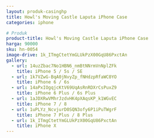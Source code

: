 ```yaml
---
layout: produk-casinghp
title: Howl's Moving Castle Laputa iPhone Case
categories: iphone

# Produk
product-title: Howl's Moving Castle Laputa iPhone Case
harga: 90000
sku: hn-0054
image-drive: 1k_ITmgCtetYmGLUkPzX00GqU86PxctAn
gallery:
  - url: 14uzZbac7No1HBN6_nmBtNNrmVnNplZFk
    title: iPhone 5 / 5s / SE
  - url: 1k7VZwG-BqA0jNvyZp_fNHdzpRfaWC0YO
    title: iPhone 6 / 6s
  - url: 14aPxIOgqjcKtV69UqAsRnRDXrCsPuxZ9
    title: iPhone 6 Plus / 6s Plus
  - url: 1aJDXRwVMhrJzdvHK4pXAqsKP_k1WGvEC
    title: iPhone 7 / 8
  - url: 1uPLYz_NcvjurD0SQN3ofy6P1iPuTWgrF
    title: iPhone 7 Plus / 8 Plus
  - url: 1k_ITmgCtetYmGLUkPzX00GqU86PxctAn
    title: iPhone X
---
```

